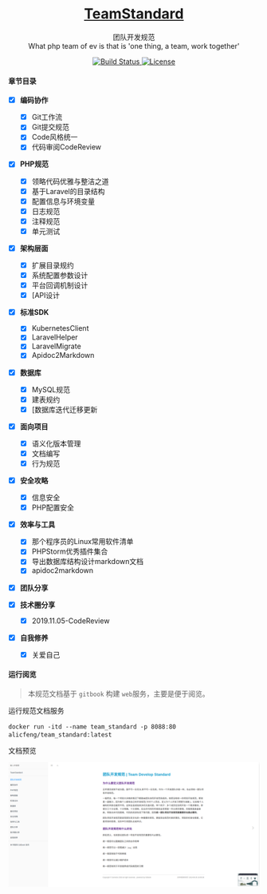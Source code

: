 <h1 align="center">
    <a href="https://github.com/alicfeng/kubernetes-client">
        TeamStandard
    </a>
</h1>
<p align="center">
    团队开发规范
     <br>
    What php team of ev is that is 'one thing, a team, work together'
</p>
<p align="center">
    <a href="https://travis-ci.com/github/alicfeng/TeamStandard">
        <img src="https://travis-ci.com/alicfeng/TeamStandard.svg?branch=master" alt="Build Status">
    </a>
    <a href="https://packagist.org/packages/alicfeng/kubernetes-client">
        <img src="https://poser.pugx.org/alicfeng/kubernetes-client/license.svg" alt="License">
    </a>
</p>





#### 章节目录

- [x] **编码协作**
    - [x] Git工作流
    - [x] Git提交规范
    - [x] Code风格统一
    - [x] 代码审阅CodeReview

- [x] **PHP规范**
    - [x] 领略代码优雅与整洁之道
    - [x] 基于Laravel的目录结构
    - [x] 配置信息与环境变量
    - [x] 日志规范
    - [x] 注释规范
    - [x] 单元测试

- [x] **架构层面**
    - [x] 扩展目录规约
    - [x] 系统配置参数设计
    - [x] 平台回调机制设计
    - [x] [API设计

- [x] **标准SDK**
    - [x] KubernetesClient
    - [x] LaravelHelper
    - [x] LaravelMigrate
    - [x] Apidoc2Markdown
    
- [x] **数据库**
    - [x] MySQL规范
    - [x] 建表规约
    - [x] [数据库迭代迁移更新

- [x] **面向项目**
    - [x] 语义化版本管理
    - [x] 文档编写
    - [x] 行为规范
    
- [x] **安全攻略**
    - [x] 信息安全
    - [x] PHP配置安全
    
- [x] **效率与工具**
    - [x] 那个程序员的Linux常用软件清单
    - [x] PHPStorm优秀插件集合
    - [x] 导出数据库结构设计markdown文档
    - [x] apidoc2markdown
    
- [x] **团队分享**

- [x] **技术圈分享**
    - [x] 2019.11.05-CodeReview
    
- [x] **自我修养**
    - [x] 关爱自己



#### 运行阅览

> 本规范文档基于 `gitbook` 构建 `web`服务，主要是便于阅览。

运行规范文档服务

```shell
docker run -itd --name team_standard -p 8088:80  alicfeng/team_standard:latest
```



文档预览

![规范文档预览](https://raw.githubusercontent.com/alicfeng/TeamStandard/master/resource/mainUI.png)



























